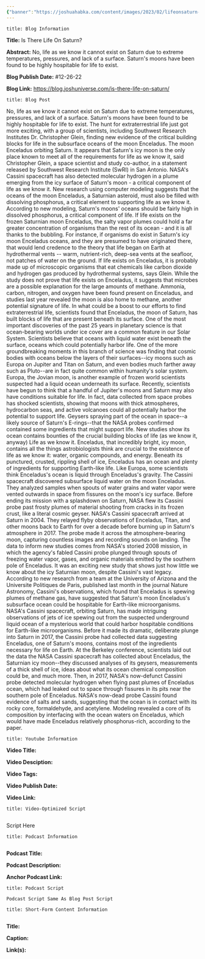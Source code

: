 ```yaml
---
{"banner":"https://joshuahabka.com/content/images/2023/02/lifeonsaturn-2--1-.png","banner_x":0.5,"dg-publish":true,"permalink":"/blog/is-there-life-on-saturn/","dgPassFrontmatter":true,"noteIcon":"","created":"","updated":""}
---
```


```ad-info
title: Blog Information
```

**Title:** Is There Life On Saturn?

**Abstract:** No, life as we know it cannot exist on Saturn due to extreme temperatures, pressures, and lack of a surface. Saturn's moons have been found to be highly hospitable for life to exist. 

**Blog Publish Date:** #12-26-22

**Blog Link:** https://blog.joshuniverse.com/is-there-life-on-saturn/

```ad-abstract
title: Blog Post
```

No, life as we know it cannot exist on Saturn due to extreme temperatures, pressures, and lack of a surface. Saturn's moons have been found to be highly hospitable for life to exist. 
The hunt for extraterrestrial life just got more exciting, with a group of scientists, including Southwest Research Institutes Dr. Christopher Glein, finding new evidence of the critical building blocks for life in the subsurface oceans of the moon Enceladus. The moon Enceladus orbiting Saturn. It appears that Saturn's icy moon is the only place known to meet all of the requirements for life as we know it, said Christopher Glein, a space scientist and study co-author, in a statement released by Southwest Research Institute (SwRI) in San Antonio.
NASA's Cassini spacecraft has also detected molecular hydrogen in a plume emerging from the icy surface of Saturn's moon - a critical component of life as we know it. New research using computer modeling suggests that the oceans of the moon Enceladus, a Saturnian asteroid, must also be filled with dissolving phosphorus, a critical element to supporting life as we know it. According to new modeling, Saturn's moons' oceans should be fairly high in dissolved phosphorus, a critical component of life.
If life exists on the frozen Saturnian moon Enceladus, the salty vapor plumes could hold a far greater concentration of organisms than the rest of its ocean - and it is all thanks to the bubbling. For instance, if organisms do exist in Saturn's icy moon Enceladus oceans, and they are presumed to have originated there, that would lend credence to the theory that life began on Earth at hydrothermal vents -- warm, nutrient-rich, deep-sea vents at the seafloor, not patches of water on the ground. If life exists on Enceladus, it is probably made up of microscopic organisms that eat chemicals like carbon dioxide and hydrogen gas produced by hydrothermal systems, says Glein.
While the study does not prove that life exists on Enceladus, it suggests that microbes are a possible explanation for the large amounts of methane. Ammonia, carbon, nitrogen, and oxygen have been found present on Enceladus, and studies last year revealed the moon is also home to methane, another potential signature of life. In what could be a boost to our efforts to find extraterrestrial life, scientists found that Enceladus, the moon of Saturn, has built blocks of life that are present beneath its surface.
One of the most important discoveries of the past 25 years in planetary science is that ocean-bearing worlds under ice cover are a common feature in our Solar System. Scientists believe that oceans with liquid water exist beneath the surface, oceans which could potentially harbor life. One of the more groundbreaking moments in this branch of science was finding that cosmic bodies with oceans below the layers of their surfaces--icy moons such as Europa on Jupiter and Titan on Saturn, and even bodies much farther away such as Pluto--are in fact quite common within humanity's solar system.
Europa, the Jovian moon, is another example of frozen world scientists suspected had a liquid ocean underneath its surface. Recently, scientists have begun to think that a handful of Jupiter's moons and Saturn may also have conditions suitable for life. In fact, data collected from space probes has shocked scientists, showing that moons with thick atmospheres, hydrocarbon seas, and active volcanoes could all potentially harbor the potential to support life.
Geysers spraying part of the ocean in space--a likely source of Saturn's E-rings--that the NASA probes confirmed contained some ingredients that might support life. New studies show its ocean contains bounties of the crucial building blocks of life (as we know it, anyway) Life as we know it. Enceladus, that incredibly bright, icy moon, contains all the things astrobiologists think are crucial to the existence of life as we know it: water, organic compounds, and energy.
Beneath its punctured, crusted, rippling shell of ice, Enceladus has an ocean and plenty of ingredients for supporting Earth-like life. Like Europa, some scientists think Enceladus's ocean is liquid through Enceladus's gravity.
The Cassini spacecraft discovered subsurface liquid water on the moon Enceladus. They analyzed samples when spouts of water grains and water vapor were vented outwards in space from fissures on the moon's icy surface. Before ending its mission with a splashdown on Saturn, NASA flew its Cassini probe past frosty plumes of material shooting from cracks in its frozen crust, like a literal cosmic geyser. NASA's Cassini spacecraft arrived at Saturn in 2004. They relayed flyby observations of Enceladus, Titan, and other moons back to Earth for over a decade before burning up in Saturn's atmosphere in 2017.
The probe made it across the atmosphere-bearing moon, capturing countless images and recording sounds on landing. The data to inform new studies comes from NASA's storied 2008 mission, in which the agency's fabled Cassini probe plunged through spouts of freezing water vapor, gases, and organic materials emitted by the southern pole of Enceladus. It was an exciting new study that shows just how little we know about the icy Saturnian moon, despite Cassini's vast legacy.
According to new research from a team at the University of Arizona and the Universite Politiques de Paris, published last month in the journal Nature Astronomy, Cassini's observations, which found that Enceladus is spewing plumes of methane gas, have suggested that Saturn's moon Enceladus's subsurface ocean could be hospitable for Earth-like microorganisms. NASA's Cassini spacecraft, orbiting Saturn, has made intriguing observations of jets of ice spewing out from the suspected underground liquid ocean of a mysterious world that could harbor hospitable conditions for Earth-like microorganisms.
Before it made its dramatic, deliberate plunge into Saturn in 2017, the Cassini probe had collected data suggesting Enceladus, one of Saturn's moons, contains most of the ingredients necessary for life on Earth. At the Berkeley conference, scientists laid out the data the NASA Cassini spacecraft has collected about Enceladus, the Saturnian icy moon--they discussed analyses of its geysers, measurements of a thick shell of ice, ideas about what its ocean chemical composition could be, and much more.
Then, in 2017, NASA's now-defunct Cassini probe detected molecular hydrogen when flying past plumes of Enceladus ocean, which had leaked out to space through fissures in its pits near the southern pole of Enceladus. NASA's now-dead probe Cassini found evidence of salts and sands, suggesting that the ocean is in contact with its rocky core, formaldehyde, and acetylene. Modeling revealed a core of its composition by interfacing with the ocean waters on Enceladus, which would have made Enceladus relatively phosphorus-rich, according to the paper.

```ad-info
title: Youtube Information
```

**Video Title:**

**Video Desciption:**

**Video Tags:**

**Video Publish Date:**

**Video Link:**

```ad-abstract
title: Video-Optimized Script


```

Script Here

```ad-info
title: Podcast Information


```

**Podcast Title:**

**Podcast Description:**

**Anchor Podcast Link:**

```ad-info
title: Podcast Script

Podcast Script Same As Blog Post Script

```


```ad-info
title: Short-Form Content Information


```

**Title:**

**Caption:**

**Link(s):**

